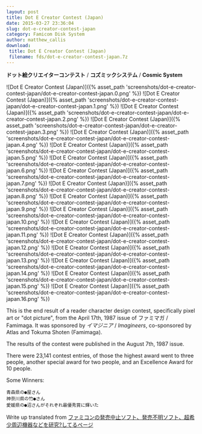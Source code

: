 ```yaml
---
layout: post
title: Dot E Creator Contest (Japan)
date: 2015-03-27 23:36:04
slug: dot-e-creator-contest-japan
category: Famicom Disk System
author: matthew_callis
download:
 title: Dot E Creator Contest (Japan)
 filename: fds/dot-e-creator-contest-japan.7z
---
```


__ドット絵クリエイターコンテスト__ / __コズミックシステム__ / __Cosmic System__

![Dot E Creator Contest (Japan)]({% asset_path 'screenshots/dot-e-creator-contest-japan/dot-e-creator-contest-japan.0.png' %})
![Dot E Creator Contest (Japan)]({% asset_path 'screenshots/dot-e-creator-contest-japan/dot-e-creator-contest-japan.1.png' %})
![Dot E Creator Contest (Japan)]({% asset_path 'screenshots/dot-e-creator-contest-japan/dot-e-creator-contest-japan.2.png' %})
![Dot E Creator Contest (Japan)]({% asset_path 'screenshots/dot-e-creator-contest-japan/dot-e-creator-contest-japan.3.png' %})
![Dot E Creator Contest (Japan)]({% asset_path 'screenshots/dot-e-creator-contest-japan/dot-e-creator-contest-japan.4.png' %})
![Dot E Creator Contest (Japan)]({% asset_path 'screenshots/dot-e-creator-contest-japan/dot-e-creator-contest-japan.5.png' %})
![Dot E Creator Contest (Japan)]({% asset_path 'screenshots/dot-e-creator-contest-japan/dot-e-creator-contest-japan.6.png' %})
![Dot E Creator Contest (Japan)]({% asset_path 'screenshots/dot-e-creator-contest-japan/dot-e-creator-contest-japan.7.png' %})
![Dot E Creator Contest (Japan)]({% asset_path 'screenshots/dot-e-creator-contest-japan/dot-e-creator-contest-japan.8.png' %})
![Dot E Creator Contest (Japan)]({% asset_path 'screenshots/dot-e-creator-contest-japan/dot-e-creator-contest-japan.9.png' %})
![Dot E Creator Contest (Japan)]({% asset_path 'screenshots/dot-e-creator-contest-japan/dot-e-creator-contest-japan.10.png' %})
![Dot E Creator Contest (Japan)]({% asset_path 'screenshots/dot-e-creator-contest-japan/dot-e-creator-contest-japan.11.png' %})
![Dot E Creator Contest (Japan)]({% asset_path 'screenshots/dot-e-creator-contest-japan/dot-e-creator-contest-japan.12.png' %})
![Dot E Creator Contest (Japan)]({% asset_path 'screenshots/dot-e-creator-contest-japan/dot-e-creator-contest-japan.13.png' %})
![Dot E Creator Contest (Japan)]({% asset_path 'screenshots/dot-e-creator-contest-japan/dot-e-creator-contest-japan.14.png' %})
![Dot E Creator Contest (Japan)]({% asset_path 'screenshots/dot-e-creator-contest-japan/dot-e-creator-contest-japan.15.png' %})
![Dot E Creator Contest (Japan)]({% asset_path 'screenshots/dot-e-creator-contest-japan/dot-e-creator-contest-japan.16.png' %})

This is the end result of a reader character design contest, specifically pixel art or "dot picture", from the April 17th, 1987 issue of ファミマガ / Famimaga. It was sponsored by _イマジニア_ / _Imagineers_, co-sponsored by Atlas and Tokuma Shoten (Famimaga).

The results of the contest were published in the August 7th, 1987 issue.

There were 23,141 contest entries, of those the highest award went to three people, another special award for two people, and an Excellence Award for 10 people.

Some Winners:

```
青森県の●屋さん
神奈川県の竹●さん
愛媛県の●沼さんがそれぞれ最優秀賞に輝いた
```

Write up translated from [ファミコンの発売中止ソフト、発売不明ソフト、超希少周辺機器などを研究?してるページ](http://www.ne.jp/asahi/oroti/famicom/mab05.html)
